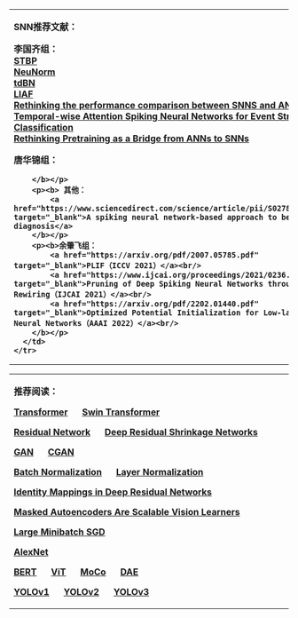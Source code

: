 <html>
  <body>
<table border="0">
  <tbody>
    <tr>
      <td width="75%">
        <p><b>SNN推荐文献：</b></p>
        <p><b>李国齐组：<br/>
			<a href="https://www.frontiersin.org/articles/10.3389/fnins.2018.00331/full" target="_blank">STBP</a><br/>
			<a href="https://arxiv.org/abs/1809.05793" target="_blank">NeuNorm</a><br/>
			<a href="https://arxiv.org/abs/2011.05280" target="_blank">tdBN</a><br/>
			<a href="https://arxiv.org/abs/2011.06176" target="_blank">LIAF</a><br/>
			<a href="https://www.sciencedirect.com/science/article/pii/S0893608019302667" target="_blank">Rethinking the performance comparison between SNNS and ANNS</a><br/>
			<a href="https://openaccess.thecvf.com/content/ICCV2021/papers/Yao_Temporal-Wise_Attention_Spiking_Neural_Networks_for_Event_Streams_Classification_ICCV_2021_paper.pdf" target="_blank">Temporal-wise Attention Spiking Neural Networks for Event Streams Classification</a><br/>
			<a href="https://arxiv.org/abs/2203.01158" target="_blank">Rethinking Pretraining as a Bridge from ANNs to SNNs</a>
		</b></p>
		<p><b>唐华锦组：
			
		</b></p>
		<p><b> 其他：
			<a href="https://www.sciencedirect.com/science/article/pii/S0278612520301138" target="_blank">A spiking neural network-based approach to bearing fault diagnosis</a>
		</b></p>
		<p><b>余肇飞组：
			<a href="https://arxiv.org/pdf/2007.05785.pdf" target="_blank">PLIF（ICCV 2021）</a><br/>
			<a href="https://www.ijcai.org/proceedings/2021/0236.pdf" target="_blank">Pruning of Deep Spiking Neural Networks through Gradient Rewiring（IJCAI 2021）</a><br/>
			<a href="https://arxiv.org/pdf/2202.01440.pdf" target="_blank">Optimized Potential Initialization for Low-latency Spiking Neural Networks（AAAI 2022）</a><br/>
		</b></p>
      </td>
    </tr>
  </tbody>
</table>
<table border="0">
  <tbody>
    <tr>
      <td width="75%">
        <p><b>推荐阅读：</b></p>
        <p><b><a href="/resources/papers/Attention_is_all_you_need.pdf" target="_blank">Transformer</a>&nbsp;&nbsp;&nbsp;&nbsp;&nbsp;
			  <a href="/resources/papers/Swin Transformer.pdf" target="_blank">Swin Transformer</a></b></p>
        <p><b><a href="/resources/papers/Deep_Residual_Learning_for_Image_Recognition.pdf" target="_blank">Residual Network</a>&nbsp;&nbsp;&nbsp;&nbsp;&nbsp;
			  <a href="/resources/papers/Deep_Residual_Shrinkage_Networks_for_Fault_Diagnosis.pdf" target="_blank">Deep Residual Shrinkage Networks</a></b></p>
        <p><b><a href="/resources/papers/NIPS-2014-generative-adversarial-nets-Paper.pdf" target="_blank">GAN</a>&nbsp;&nbsp;&nbsp;&nbsp;&nbsp;
			  <a href="/resources/papers/Conditional Generative Adversarial Nets.pdf" target="_blank">CGAN</a></b></p>
        <p><b><a href="https://arxiv.org/pdf/1502.03167.pdf" target="_blank">Batch Normalization</a>&nbsp;&nbsp;&nbsp;&nbsp;&nbsp;
			  <a href="https://arxiv.org/pdf/1607.06450.pdf" target="_blank">Layer Normalization</a></b></p>
        <p><b><a href="/resources/papers/Identity_Mappings_in_Deep_Residual_Networks.pdf" target="_blank">Identity Mappings in Deep Residual Networks</a></b></p>
        <p><b><a href="/resources/papers/Masked Autoencoders Are Scalable Vision Learners.pdf" target="_blank">Masked Autoencoders Are Scalable Vision Learners</a></b></p>
        <p><b><a href="/resources/papers/Large_Minibatch_SGD.pdf" target="_blank">Large Minibatch SGD</a></b></p>
        <p><b><a href="/resources/papers/AlexNet.pdf" target="_blank">AlexNet</a></b></p>
        <p><b><a href="/resources/papers/BERT.pdf" target="_blank">BERT</a>&nbsp;&nbsp;&nbsp;&nbsp;&nbsp;
			  <a href="/resources/papers/ViT.pdf" target="_blank">ViT</a>&nbsp;&nbsp;&nbsp;&nbsp;&nbsp;
			  <a href="/resources/papers/Momentum Contrast for Unsupervised Visual Representation Learning.pdf" target="_blank">MoCo</a>&nbsp;&nbsp;&nbsp;&nbsp;&nbsp;
			  <a href="/resources/papers/icml-2008-denoising-autoencoders.pdf" target="_blank">DAE</a></b></p>
        <p><b><a href="/resources/papers/You Only Look Once.pdf" target="_blank">YOLOv1</a>&nbsp;&nbsp;&nbsp;&nbsp;&nbsp;
			  <a href="/resources/papers/YOLO9000.pdf" target="_blank">YOLOv2</a>&nbsp;&nbsp;&nbsp;&nbsp;&nbsp;
			  <a href="/resources/papers/YOLOv3.pdf" target="_blank">YOLOv3</a></b></p>
      </td>
    </tr>
  </tbody>
</table>

  </body>
</html>

